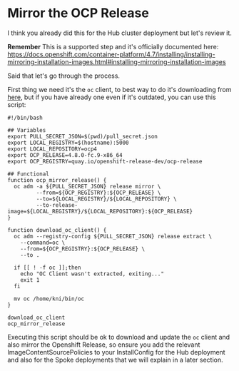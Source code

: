 # Mirror the OCP Release

I think you already did this for the Hub cluster deployment but let's review it.

**Remember** This is a supported step and it's officially documented here: https://docs.openshift.com/container-platform/4.7/installing/installing-mirroring-installation-images.html#installing-mirroring-installation-images

Said that let's go through the process.

First thing we need it's the `oc` client, to best way to do it's downloading from [here](https://mirror.openshift.com/pub/openshift-v4/x86_64/clients/oc/), but if you have already one even if it's outdated, you can use this script:

```
#!/bin/bash

## Variables
export PULL_SECRET_JSON=$(pwd)/pull_secret.json
export LOCAL_REGISTRY=$(hostname):5000
export LOCAL_REPOSITORY=ocp4
export OCP_RELEASE=4.8.0-fc.9-x86_64
export OCP_REGISTRY=quay.io/openshift-release-dev/ocp-release

## Functional
function ocp_mirror_release() {
  oc adm -a ${PULL_SECRET_JSON} release mirror \
         --from=${OCP_REGISTRY}:${OCP_RELEASE} \
         --to=${LOCAL_REGISTRY}/${LOCAL_REPOSITORY} \
         --to-release-image=${LOCAL_REGISTRY}/${LOCAL_REPOSITORY}:${OCP_RELEASE}
}

function download_oc_client() {
  oc adm --registry-config ${PULL_SECRET_JSON} release extract \
	--command=oc \
	--from=${OCP_REGISTRY}:${OCP_RELEASE} \
	--to .

  if [[ ! -f oc ]];then
    echo "OC Client wasn't extracted, exiting..."
    exit 1
  fi

  mv oc /home/kni/bin/oc
}

download_oc_client
ocp_mirror_release
```

Executing this script should be ok to download and update the `oc` client and also mirror the Openshift Release, so ensure you add the relevant ImageContentSourcePolicies to your InstallConfig for the Hub deployment and also for the Spoke deployments that we will explain in a later section.
